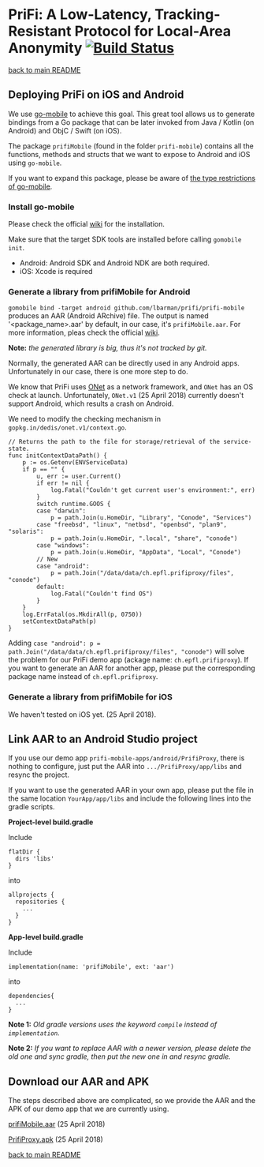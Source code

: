 # PriFi: A Low-Latency, Tracking-Resistant Protocol for Local-Area Anonymity [![Build Status](https://travis-ci.org/lbarman/prifi.svg?branch=master)](https://travis-ci.org/lbarman/prifi)

[back to main README](README.md)


## Deploying PriFi on iOS and Android

We use [go-mobile](https://github.com/golang/mobile) to achieve this goal. This great tool allows us to generate bindings from a Go package that can be later invoked from Java / Kotlin (on Android) and ObjC / Swift (on iOS).

The package `prifiMobile` (found in the folder `prifi-mobile`) contains all the functions, methods and structs that we want to expose to Android and iOS using `go-mobile`.

If you want to expand this package, please be aware of [the type restrictions of go-mobile](https://godoc.org/golang.org/x/mobile/cmd/gobind#hdr-Type_restrictions).

### Install go-mobile

Please check the official [wiki](https://godoc.org/golang.org/x/mobile/cmd/gomobile) for the installation.

Make sure that the target SDK tools are installed before calling `gomobile init`.
- Android: Android SDK and Android NDK are both required.
- iOS: Xcode is required

### Generate a library from prifiMobile for Android

`gomobile bind -target android github.com/lbarman/prifi/prifi-mobile` produces an AAR (Android ARchive) file. The output is named '<package_name>.aar' by default, in our case, it's `prifiMobile.aar`. For more information, pleas check the official [wiki](https://godoc.org/golang.org/x/mobile/cmd/gomobile).

**Note:** _the generated library is big, thus it's not tracked by git._

Normally, the generated AAR can be directly used in any Android apps. Unfortunately in our case, there is one more step to do.

We know that PriFi uses [ONet](https://github.com/dedis/onet) as a network framework, and `ONet` has an OS check at launch. Unfortunately, `ONet.v1` (25 April 2018) currently doesn't support Android, which results a crash on Android.

We need to modify the checking mechanism in `gopkg.in/dedis/onet.v1/context.go`.
```
// Returns the path to the file for storage/retrieval of the service-state.
func initContextDataPath() {
	p := os.Getenv(ENVServiceData)
	if p == "" {
		u, err := user.Current()
		if err != nil {
			log.Fatal("Couldn't get current user's environment:", err)
		}
		switch runtime.GOOS {
		case "darwin":
			p = path.Join(u.HomeDir, "Library", "Conode", "Services")
		case "freebsd", "linux", "netbsd", "openbsd", "plan9", "solaris":
			p = path.Join(u.HomeDir, ".local", "share", "conode")
		case "windows":
			p = path.Join(u.HomeDir, "AppData", "Local", "Conode")
		// New
		case "android":
			p = path.Join("/data/data/ch.epfl.prifiproxy/files", "conode")
		default:
			log.Fatal("Couldn't find OS")
		}
	}
	log.ErrFatal(os.MkdirAll(p, 0750))
	setContextDataPath(p)
}
```
Adding `case "android": p = path.Join("/data/data/ch.epfl.prifiproxy/files", "conode")` will solve the problem for our PriFi demo app (ackage name: `ch.epfl.prifiproxy`). If you want to generate an AAR for another app, please put the corresponding package name instead of `ch.epfl.prifiproxy`.

### Generate a library from prifiMobile for iOS

We haven't tested on iOS yet. (25 April 2018).


## Link AAR to an Android Studio project

If you use our demo app `prifi-mobile-apps/android/PrifiProxy`, there is nothing to configure, just put the AAR into `.../PrifiProxy/app/libs` and resync the project.

If you want to use the generated AAR in your own app, please put the file in the same location `YourApp/app/libs` and include the following lines into the gradle scripts.

**Project-level build.gradle**

Include
```
flatDir {
  dirs 'libs'
}
```
into
```
allprojects {
  repositories {
    ...
  }
}
```

**App-level build.gradle**

Include
```
implementation(name: 'prifiMobile', ext: 'aar')
```
into
```
dependencies{
  ...
}
```

**Note 1:** _Old gradle versions uses the keyword `compile` instead of `implementation`._

**Note 2:** _If you want to replace AAR with a newer version, please delete the old one and sync gradle, then put the new one in and resync gradle._


## Download our AAR and APK

The steps described above are complicated, so we provide the AAR and the APK of our demo app that we are currently using.

[prifiMobile.aar](https://drive.google.com/file/d/1Pck2us_HcVQHeMkWvHp7w4nR-loVpknZ/view?usp=sharing) (25 April 2018)

[PrifiProxy.apk](https://drive.google.com/file/d/1ABPJ5cSVmpP8_a6U0s-9sjlyM3HqduiE/view?usp=sharing) (25 April 2018)


[back to main README](README.md)
